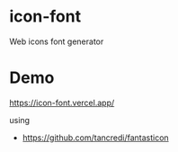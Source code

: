# icon-font
Web icons font generator

# Demo
https://icon-font.vercel.app/

using 

- https://github.com/tancredi/fantasticon
